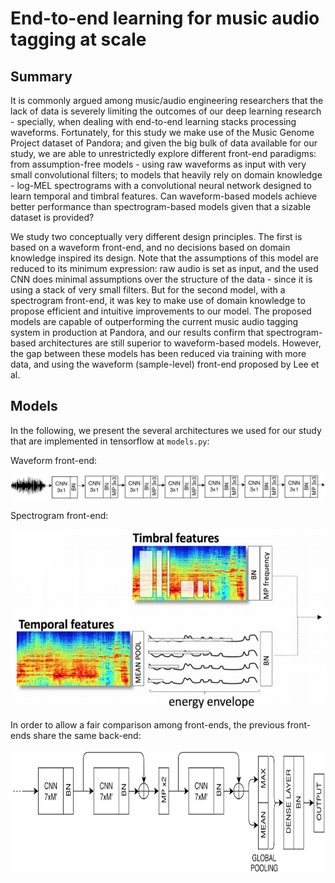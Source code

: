 # End-to-end learning for music audio tagging at scale

## Summary
It is commonly argued among music/audio engineering researchers that the lack of data is severely limiting the outcomes of our deep learning research - specially, when dealing with end-to-end learning stacks processing waveforms. Fortunately, for this study we make use of the Music Genome Project dataset of Pandora; and given the big bulk of data available for our study, we are able to unrestrictedly explore different front-end paradigms: from assumption-free models - using raw waveforms as input with very small convolutional filters; to models that heavily rely on domain knowledge - log-MEL spectrograms with a convolutional neural network designed to learn temporal and timbral features. Can waveform-based models achieve better performance than spectrogram-based models given that a sizable dataset is provided?

We study two conceptually very different design principles. The first is based on a waveform front-end, and no decisions based on domain knowledge inspired its design. Note that the assumptions of this model are reduced to its minimum expression: raw audio is set as input, and the used CNN does minimal assumptions over the structure of the data - since it is using a stack of very small filters. But for the second model, with a spectrogram front-end, it was key to make use of domain knowledge to propose efficient and intuitive improvements to our model. The proposed models are capable of outperforming the current music audio tagging system in production at Pandora, and our results confirm that spectrogram-based architectures are still superior to waveform-based models. However, the gap between these models has been reduced via training with more data, and using the waveform (sample-level) front-end proposed by Lee et al.

## Models
In the following, we present the several architectures we used for our study that are implemented in tensorflow at `models.py`:

Waveform front-end:	

<center><img src="waveform.png"></center>

Spectrogram front-end:

<img src="spectrogram.png" height="290" align="middle">

In order to allow a fair comparison among front-ends, the previous front-ends share the same back-end:

<img src="backend.png" height="200" align="middle">
